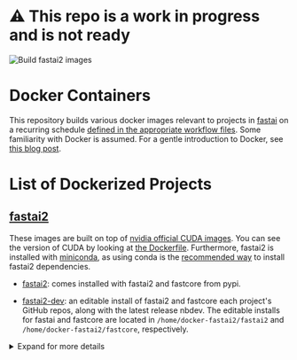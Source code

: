 # :warning: This repo is a work in progress and is not ready

![Build fastai2 images](https://github.com/fastai/docker-containers/workflows/Build%20fastai2%20images/badge.svg)

# Docker Containers

This repository builds various docker images relevant to projects in [fastai](https://github.com/fastai/) on a recurring schedule [defined in the appropriate workflow files](.github/workflows/).  Some familiarity with Docker is assumed.  For a gentle introduction to Docker, see [this blog post](https://towardsdatascience.com/how-docker-can-help-you-become-a-more-effective-data-scientist-7fc048ef91d5).


# List of Dockerized Projects

## [fastai2](https://github.com/fastai/fastai2)

These images are built on top of [nvidia official CUDA images](https://hub.docker.com/r/nvidia/cuda/).  You can see the version of CUDA by looking at [the Dockerfile](fastai2-build/Dockerfile).  Furthermore, fastai2 is installed with [miniconda](https://docs.conda.io/en/latest/miniconda.html), as using conda is the [recommended way](https://github.com/fastai/fastai2#installing) to install fastai2 dependencies.

- [fastai2](https://hub.docker.com/repository/docker/fastdotai/fastai2): comes installed with fastai2 and fastcore from pypi.

- [fastai2-dev](https://hub.docker.com/repository/docker/fastdotai/fastai2-dev): 
an editable install of fastai2 and fastcore each project's GitHub repos, along with the latest release nbdev.  The editable installs for fastai and fastcore are located in `/home/docker-fastai2/fastai2` and `/home/docker-fastai2/fastcore`, respectively.

<details>
  <summary>Expand for more details</summary>

#### Tags

These images have the following available tags:

- `latest`: the most current build
- `version`: corresponds to the version of fastai2
- `SHA`: corresponds to the GITHUB SHA of this repo when the image was built.

#### Usage

If you have an Nvdia GPU that is compatible with CUDA 10 or higher, you should [install Nvidia Docker](https://github.com/NVIDIA/nvidia-docker).  After install Nvidia Docker, you will need to use the `--gpus` flag when running the container.  See the [usage](https://github.com/NVIDIA/nvidia-docker#usage) section for more details on the various arguments available. 

#### Examples:

 Run a jupyter server with all GPUs

```bash
docker run --gpus all 
```

Run a jupyter server with 2 GPUs on with an editable install

```bash
docker run --gpus '"device=1,2"'
```

Run a jupyter server with 2 GPUs on with an editable install for version fastai 0.0.22

```bash
docker run --gpus '"device=1,2"'
```

Run an interacive shell on CPUs on the latest version of fastai2

```bash
docker run -it fastdotai/fastai2:latest bash
```
</details>